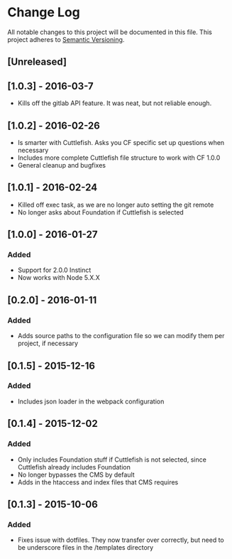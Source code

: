 # Change Log
All notable changes to this project will be documented in this file. This project adheres to [Semantic Versioning](http://semver.org).

## [Unreleased]

## [1.0.3] - 2016-03-7
- Kills off the gitlab API feature. It was neat, but not reliable enough.

## [1.0.2] - 2016-02-26
- Is smarter with Cuttlefish. Asks you CF specific set up questions when necessary
- Includes more complete Cuttlefish file structure to work with CF 1.0.0
- General cleanup and bugfixes

## [1.0.1] - 2016-02-24
- Killed off exec task, as we are no longer auto setting the git remote
- No longer asks about Foundation if Cuttlefish is selected

## [1.0.0] - 2016-01-27
### Added
- Support for 2.0.0 Instinct
- Now works with Node 5.X.X

## [0.2.0] - 2016-01-11
### Added
- Adds source paths to the configuration file so we can modify them per project, if necessary

## [0.1.5] - 2015-12-16
### Added
- Includes json loader in the webpack configuration

## [0.1.4] - 2015-12-02
### Added
- Only includes Foundation stuff if Cuttlefish is not selected, since Cuttlefish already includes Foundation
- No longer bypasses the CMS by default
- Adds in the htaccess and index files that CMS requires

## [0.1.3] - 2015-10-06
### Added
- Fixes issue with dotfiles. They now transfer over correctly, but need to be underscore files in the /templates directory
